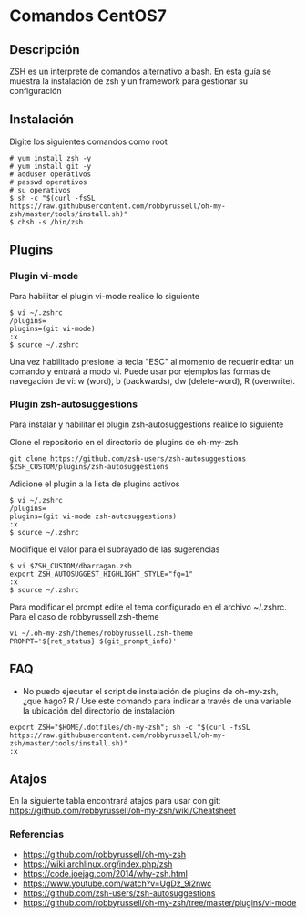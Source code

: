 # Comandos CentOS7

## Descripción
ZSH es un interprete de comandos alternativo a bash. En esta guía
se muestra la instalación de zsh y un framework para gestionar su configuración

## Instalación

Digite los siguientes comandos como root

```
# yum install zsh -y
# yum install git -y
# adduser operativos
# passwd operativos
# su operativos
$ sh -c "$(curl -fsSL https://raw.githubusercontent.com/robbyrussell/oh-my-zsh/master/tools/install.sh)"
$ chsh -s /bin/zsh
```

## Plugins 

### Plugin vi-mode

Para habilitar el plugin vi-mode realice lo siguiente
```
$ vi ~/.zshrc
/plugins=
plugins=(git vi-mode)
:x
$ source ~/.zshrc
```

Una vez habilitado presione la tecla "ESC" al momento de requerir editar un comando y entrará a modo vi.
Puede usar por ejemplos las formas de navegación de vi: w (word), b (backwards), dw (delete-word), R (overwrite).

### Plugin zsh-autosuggestions

Para instalar y habilitar el plugin zsh-autosuggestions realice lo siguiente

Clone el repositorio en el directorio de plugins de oh-my-zsh
```
git clone https://github.com/zsh-users/zsh-autosuggestions $ZSH_CUSTOM/plugins/zsh-autosuggestions
```

Adicione el plugin a la lista de plugins activos
```
$ vi ~/.zshrc
/plugins=
plugins=(git vi-mode zsh-autosuggestions)
:x
$ source ~/.zshrc
```

Modifique el valor para el subrayado de las sugerencias
```
$ vi $ZSH_CUSTOM/dbarragan.zsh
export ZSH_AUTOSUGGEST_HIGHLIGHT_STYLE="fg=1"
:x
$ source ~/.zshrc
```

Para modificar el prompt edite el tema configurado en el archivo ~/.zshrc. Para el caso de robbyrussell.zsh-theme
```
vi ~/.oh-my-zsh/themes/robbyrussell.zsh-theme
PROMPT='${ret_status} $(git_prompt_info)'
```

## FAQ
* No puedo ejecutar el script de instalación de plugins de oh-my-zsh, ¿que hago?
R / Use este comando para indicar a través de una variable la ubicación del directorio de
instalación  
```
export ZSH="$HOME/.dotfiles/oh-my-zsh"; sh -c "$(curl -fsSL https://raw.githubusercontent.com/robbyrussell/oh-my-zsh/master/tools/install.sh)"
:x
```

## Atajos

En la siguiente tabla encontrará atajos para usar con git:
https://github.com/robbyrussell/oh-my-zsh/wiki/Cheatsheet

### Referencias
* https://github.com/robbyrussell/oh-my-zsh
* https://wiki.archlinux.org/index.php/zsh
* https://code.joejag.com/2014/why-zsh.html
* https://www.youtube.com/watch?v=UgDz_9i2nwc
* https://github.com/zsh-users/zsh-autosuggestions
* https://github.com/robbyrussell/oh-my-zsh/tree/master/plugins/vi-mode
